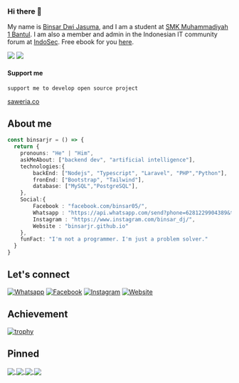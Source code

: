 <!--
  Title: Binsar Dwi Jasuma
  Description: I'm not a programmer. I'm just a problem solver.
  Author: binsarjr
  -->


### Hi there 👋

My name is [Binsar Dwi Jasuma](https://github.com/binsarjr), and I am a student at [SMK Muhammadiyah 1 Bantul](http://smkmuh1bantul.sch.id/).
I am also a member and admin in the Indonesian IT community forum at [IndoSec](https://indosec.id/). Free ebook for you [here](https://drive.google.com/drive/folders/1BvIpswC5IDlBsnQySxBzAanXdfePF1v4?usp=sharing).

[![](https://img.shields.io/badge/Email-binsarjr121@gmail.com-red)](mailto:binsarjr121@gmail.com)
[![](https://img.shields.io/badge/Age-16-green)](mailto:binsarjr121@gmail.com)

#### Support me
```
support me to develop open source project
```
[saweria.co](https://saweria.co/binsardj)

## About me
```ts
const binsarjr = () => {
  return {
    pronouns: "He" | "Him",
    askMeAbout: ["backend dev", "artificial intelligence"],
    technologies:{
        backEnd: ["Nodejs", "Typescript", "Laravel", "PHP","Python"],
        fronEnd: ["Bootstrap", "Tailwind"],
        database: ["MySQL","PostgreSQL"],
    },
    Social:{
        Facebook : "facebook.com/binsar05/",
        Whatsapp : "https://api.whatsapp.com/send?phone=6281229904389&text=Halo+Binsar",
        Instagram : "https://www.instagram.com/binsar_dj/",
        Website : "binsarjr.github.io"
    },
    funFact: "I'm not a programmer. I'm just a problem solver."
  }
}
```

## Let's connect
[![Whatsapp](https://img.icons8.com/fluent/40/000000/whatsapp.png)](https://api.whatsapp.com/send?phone=6281229904389&text=Halo+Binsar)
[![Facebook](https://img.icons8.com/fluent/40/000000/facebook-new.png)](https://www.facebook.com/binsar05/)
[![Instagram](https://img.icons8.com/fluent/40/000000/instagram-new.png)](https://www.instagram.com/binsar_dj/)
[![Website](https://img.icons8.com/fluent/40/000000/domain.png)](https://binsarjr.github.io/)

## Achievement

[![trophy](https://github-profile-trophy.vercel.app/?username=binsarjr)](https://github.com/binsarjr)


## Pinned
<a href="https://github.com/binsarjr/chatbot-indonesia">
  <img align="center" src="https://github-readme-stats.vercel.app/api/pin/?username=binsarjr&repo=chatbot-indonesia" />
</a>
<a href="https://github.com/binsarjr/search-engine-nodejs">
  <img align="center" src="https://github-readme-stats.vercel.app/api/pin/?username=binsarjr&repo=search-engine-nodejs" />
</a>
<a href="https://github.com/binsarjr/node-email-extractor">
  <img align="center" src="https://github-readme-stats.vercel.app/api/pin/?username=binsarjr&repo=node-email-extractor" />
</a>

<a href="https://github.com/binsarjr/alexa-rank-nodejs">
  <img align="center" src="https://github-readme-stats.vercel.app/api/pin/?username=binsarjr&repo=alexa-rank-nodejs" />
</a>  